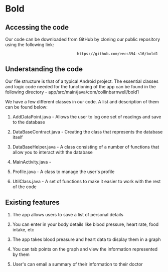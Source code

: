 # Bold

## Accessing the code

Our code can be downloaded from GitHub by cloning our public repository using the following link: 

                                    https://github.com/eecs394-s16/bold1

## Understanding the code

Our file structure is that of a typical Android project. The essential classes and logic code needed for the functioning of the app can be found in the following directory - app/src/main/java/com/collinbarnwell/bold1

We have a few different classes in our code. A list and description of them can be found below:

1)	AddDataPoint.java - Allows the user to log one set of readings and save to the database

2)  DataBaseContract.java - Creating the class that represents the database itself 

3)  DataBaseHelper.java - A class consisting of a number of functions that allow you to interact with the database 

4)  MainActivity.java - 

5)  Profile.java - A class to manage the user's profile

6) UtilClass.java - A set of functions to make it easier to work with the rest of the code 

## Existing features

1) The app allows users to save a list of personal details 

2) You can enter in your body details like blood pressure, heart rate, food intake, etc

3) The app takes blood preasure and heart data to display them in a graph 

4) You can tab points on the graph and view the information represented by them 

5) User's can email a summary of their information to their doctor 

